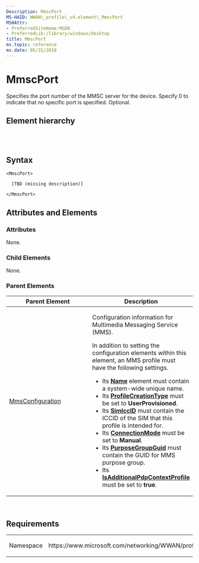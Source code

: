```yaml
---
Description: MmscPort
MS-HAID: WWAN\_profile\_v4.element\_MmscPort
MSHAttr:
- PreferredSiteName:MSDN
- PreferredLib:/library/windows/desktop
title: MmscPort
ms.topic: reference
ms.date: 05/31/2018
---
```


# <span id="WWAN_profile_v4.element_MmscPort"></span>MmscPort

Specifies the port number of the MMSC server for the device. Specify 0 to indicate that no specific port is specified. Optional.

## Element hierarchy

[<MBNProfileExt>](element-mbnprofileext.md)  
[<MmsConfiguration>](element-mmsconfiguration.md)  
**<MmscPort>**

## Syntax

``` syntax
<MmscPort>

  [TBD (missing description)]

</MmscPort>
```

## <span id="Attributes_and_Elements"></span><span id="attributes_and_elements"></span><span id="ATTRIBUTES_AND_ELEMENTS"></span>Attributes and Elements

### <span id="attributes"></span><span id="ATTRIBUTES"></span>Attributes

None.

### <span id="Child_Elements"></span><span id="child_elements"></span><span id="CHILD_ELEMENTS"></span>Child Elements

None.

### <span id="parent_elements"></span><span id="PARENT_ELEMENTS"></span>Parent Elements

<table>
<colgroup>
<col style="width: 50%" />
<col style="width: 50%" />
</colgroup>
<thead>
<tr class="header">
<th>Parent Element</th>
<th>Description</th>
</tr>
</thead>
<tbody>
<tr class="odd">
<td><a href="element-mmsconfiguration">MmsConfiguration</a></td>
<td><p>Configuration information for Multimedia Messaging Service (MMS).</p>
<p>In addition to setting the configuration elements within this element, an MMS profile must have the following settings.</p>
<ul>
<li>Its <a href="element-name"><strong>Name</strong></a> element must contain a system-wide unique name.</li>
<li>Its <a href="../mbn/schema_profilecreationtype_mbnprofile_element"><strong>ProfileCreationType</strong></a> must be set to <strong>UserProvisioned</strong>.</li>
<li>Its <a href="https://docs.microsoft.com/windows/desktop/api/mbnapi/nf-mbnapi-imbnsubscriberinformation-get_simiccid"><strong>SimIccID</strong></a> must contain the ICCID of the SIM that this profile is intended for.</li>
<li>Its <a href="../mbn/schema_connectionmode_mbnprofile_element"><strong>ConnectionMode</strong></a> must be set to <strong>Manual</strong>.</li>
<li>Its <a href="element-purposegroupguid"><strong>PurposeGroupGuid</strong></a> must contain the GUID for MMS purpose group.</li>
<li>Its <a href="../WWAN_profile_v3/element_IsAdditionalPdpContextProfile"><strong>IsAdditionalPdpContextProfile</strong></a> must be set to <strong>true</strong>.</li>
</ul></td>
</tr>
</tbody>
</table>

 

## Requirements

<table>
<colgroup>
<col style="width: 50%" />
<col style="width: 50%" />
</colgroup>
<tbody>
<tr class="odd">
<td><p>Namespace</p></td>
<td><p>https://www.microsoft.com/networking/WWAN/profile/v4</p></td>
</tr>
</tbody>
</table>

 

 



